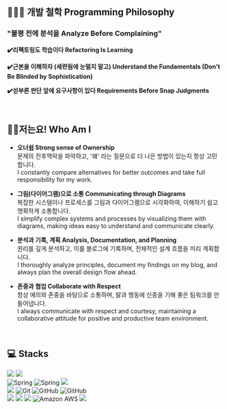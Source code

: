 ## 👩🏻‍🌾 개발 철학 Programming Philosophy 
### "불평 전에 분석을 Analyze Before Complaining"
**✔️리펙토링도 학습이다 Refactoring Is Learning**    

**✔️근본을 이해하자 (세련됨에 눈멀지 말고) Understand the Fundamentals (Don’t Be Blinded by Sophistication)**    

**✔️섣부른 판단 앞에 요구사항이 있다 Requirements Before Snap Judgments**    

  <br>

## 🙋‍♂️저는요! Who Am I
- **오너쉽 Strong sense of Ownership**  
  문제의 전후맥락을 파악하고, '왜' 라는 질문으로 더 나은 방법이 있는지 항상 고민합니다.    
  I constantly compare alternatives for better outcomes and take full responsibility for my work.

- **그림(다이어그램)으로 소통 Communicating through Diagrams**  
 복잡한 시스템이나 프로세스를 그림과 다이어그램으로 시각화하여, 이해하기 쉽고 명확하게 소통합니다.    
 I simplify complex systems and processes by visualizing them with diagrams, making ideas easy to understand and communicate clearly.

- **분석과 기록, 계획 Analysis, Documentation, and Planning**  
 원리를 깊게 분석하고, 이를 블로그에 기록하며, 전체적인 설계 흐름을 미리 계획합니다.       
I thoroughly analyze principles, document my findings on my blog, and always plan the overall design flow ahead.

- **존중과 협업 Collaborate with Respect**  
항상 예의와 존중을 바탕으로 소통하며, 말과 행동에 신중을 기해 좋은 팀워크를 만들어냅니다.     
I always communicate with respect and courtesy, maintaining a collaborative attitude for positive and productive team environment.



<br>

## 💻 Stacks

<div align=left> 
    <img src="https://img.shields.io/badge/java-007396?style=for-the-badge&logo=java&logoColor=white"> 
    <img src="https://img.shields.io/badge/javascript-%23F7DF1E.svg?&style=for-the-badge&logo=javascript&logoColor=black" />
    <br>
  <img alt="Spring" src ="https://img.shields.io/badge/Spring-6DB33F.svg?style=for-the-badge&logo=Spring&logoColor=white"/>
    <img alt="Spring" src ="https://img.shields.io/badge/mysql-4479A1.svg?style=for-the-badge&logo=mysql&logoColor=white"/>
    <img src="https://img.shields.io/badge/oracle-%23F80000.svg?&style=for-the-badge&logo=oracle&logoColor=white" />
  <br>


<img src="https://img.shields.io/badge/react-%2361DAFB.svg?&style=for-the-badge&logo=react&logoColor=black" />
<img alt="Git" src ="https://img.shields.io/badge/Git-F05032.svg?&style=for-the-badge&logo=Git&logoColor=white"/>
<img alt="GitHub" src ="https://img.shields.io/badge/GitHub-181717.svg?&style=for-the-badge&logo=GitHub&logoColor=white"/>
<img alt="GitHub" src ="https://img.shields.io/badge/gitlab-%23181717.svg?style=for-the-badge&logo=gitlab&logoColor=white"/><br>
<img src="https://img.shields.io/badge/redis-%23DC382D.svg?&style=for-the-badge&logo=redis&logoColor=white" />
<img src="https://img.shields.io/badge/docker-2496ED?style=for-the-badge&logo=docker&logoColor=white">
<img src="https://img.shields.io/badge/Apache%20Kafka-000?style=for-the-badge&logo=apachekafka">
<img alt="Amazon AWS" src ="https://img.shields.io/badge/AWS-%23FF9900.svg?style=for-the-badge&logo=amazon-aws&logoColor=white"/>
<img src="https://img.shields.io/badge/jenkins-%23D24939.svg?&style=for-the-badge&logo=jenkins&logoColor=white" />
</div>



